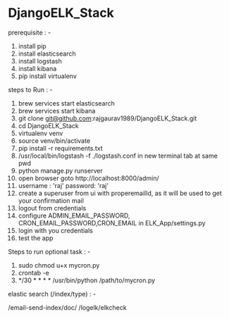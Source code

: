 # DjangoELK_Stack

prerequisite : -

1. install pip
2. install elasticsearch
3. install logstash
4. install kibana 
5. pip install virtualenv


steps to Run : - 

1. brew services start elasticsearch
2. brew services start kibana
3. git clone git@github.com:rajgaurav1989/DjangoELK_Stack.git
4. cd DjangoELK_Stack
5. virtualenv venv
6. source venv/bin/activate
7. pip install -r requirements.txt
8. /usr/local/bin/logstash -f ./logstash.conf  in new terminal tab at same pwd
8. python manage.py runserver
9. open browser goto http://localhost:8000/admin/
10. username : 'raj'  password: 'raj'   
11. create a superuser from ui with properemailId, as it will be used to get your confirmation mail
12. logout from credentials
13. configure ADMIN_EMAIL_PASSWORD, CRON_EMAIL_PASSWORD,CRON_EMAIL in ELK_App/settings.py
14. login with you credentials
15. test the app


Steps to run optional task : -

1. sudo chmod u+x mycron.py
2. crontab -e
3. */30 * * * * /usr/bin/python /path/to/mycron.py



elastic search (/index/type) : -  

/email-send-index/doc/
/logelk/elkcheck